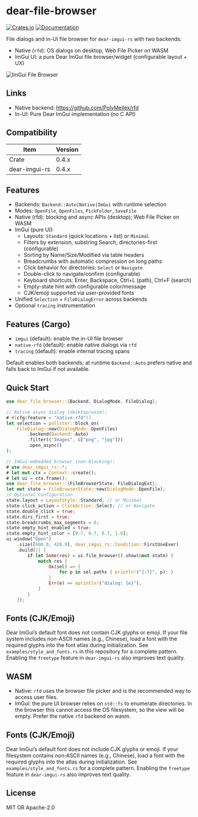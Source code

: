 # dear-file-browser

[![Crates.io](https://img.shields.io/crates/v/dear-file-browser.svg)](https://crates.io/crates/dear-file-browser)
[![Documentation](https://docs.rs/dear-file-browser/badge.svg)](https://docs.rs/dear-file-browser)

File dialogs and in-UI file browser for `dear-imgui-rs` with two backends:

- Native (`rfd`): OS dialogs on desktop, Web File Picker on WASM
- ImGui UI: a pure Dear ImGui file browser/widget (configurable layout + UX)

![ImGui File Browser](https://raw.githubusercontent.com/Latias94/dear-imgui-rs/main/screenshots/file_browser_imgui.png)

## Links

- Native backend: https://github.com/PolyMeilex/rfd
- In-UI: Pure Dear ImGui implementation (no C API)

## Compatibility

| Item          | Version |
|---------------|---------|
| Crate         | 0.4.x   |
| dear-imgui-rs | 0.4.x   |

## Features

- Backends: `Backend::Auto|Native|ImGui` with runtime selection
- Modes: `OpenFile`, `OpenFiles`, `PickFolder`, `SaveFile`
- Native (rfd): blocking and async APIs (desktop); Web File Picker on WASM
- ImGui (pure UI):
  - Layouts: `Standard` (quick locations + list) or `Minimal`
  - Filters by extension, substring Search, directories-first (configurable)
  - Sorting by Name/Size/Modified via table headers
  - Breadcrumbs with automatic compression on long paths
  - Click behavior for directories: `Select` or `Navigate`
  - Double-click to navigate/confirm (configurable)
  - Keyboard shortcuts: Enter, Backspace, Ctrl+L (path), Ctrl+F (search)
  - Empty-state hint with configurable color/message
  - CJK/emoji supported via user-provided fonts
- Unified `Selection` + `FileDialogError` across backends
- Optional `tracing` instrumentation

## Features (Cargo)

- `imgui` (default): enable the in-UI file browser
- `native-rfd` (default): enable native dialogs via `rfd`
- `tracing` (default): enable internal tracing spans

Default enables both backends; at runtime `Backend::Auto` prefers native and
falls back to ImGui if not available.

## Quick Start

```rust
use dear_file_browser::{Backend, DialogMode, FileDialog};

// Native async dialog (desktop/wasm):
# #[cfg(feature = "native-rfd")]
let selection = pollster::block_on(
    FileDialog::new(DialogMode::OpenFiles)
        .backend(Backend::Auto)
        .filter(("Images", &["png", "jpg"]))
        .open_async()
);

// ImGui-embedded browser (non-blocking):
# use dear_imgui_rs::*;
# let mut ctx = Context::create();
# let ui = ctx.frame();
use dear_file_browser::{FileBrowserState, FileDialogExt};
let mut state = FileBrowserState::new(DialogMode::OpenFile);
// Optional configuration
state.layout = LayoutStyle::Standard; // or Minimal
state.click_action = ClickAction::Select; // or Navigate
state.double_click = true;
state.dirs_first = true;
state.breadcrumbs_max_segments = 6;
state.empty_hint_enabled = true;
state.empty_hint_color = [0.7, 0.7, 0.7, 1.0];
ui.window("Open")
    .size([600.0, 420.0], dear_imgui_rs::Condition::FirstUseEver)
    .build(|| {
        if let Some(res) = ui.file_browser().show(&mut state) {
            match res {
                Ok(sel) => {
                    for p in sel.paths { println!("{:?}", p); }
                }
                Err(e) => eprintln!("dialog: {e}"),
            }
        }
    });
```

## Fonts (CJK/Emoji)

Dear ImGui’s default font does not contain CJK glyphs or emoji. If your file
system includes non-ASCII names (e.g., Chinese), load a font with the required
glyphs into the font atlas during initialization. See `examples/style_and_fonts.rs`
in this repository for a complete pattern. Enabling the `freetype` feature in
`dear-imgui-rs` also improves text quality.

## WASM

- Native: `rfd` uses the browser file picker and is the recommended way to access user files.
- ImGui: the pure UI browser relies on `std::fs` to enumerate directories. In the browser this cannot access the OS filesystem, so the view will be empty. Prefer the native `rfd` backend on wasm.

## Fonts (CJK/Emoji)

Dear ImGui’s default font does not include CJK glyphs or emoji. If your filesystem contains non‑ASCII names (e.g., Chinese), load a font with the required glyphs into the atlas during initialization. See `examples/style_and_fonts.rs` for a complete pattern. Enabling the `freetype` feature in `dear-imgui-rs` also improves text quality.

## License

MIT OR Apache-2.0
